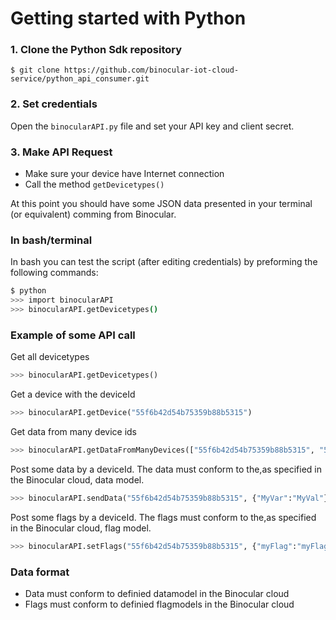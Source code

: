 [//]: # (title: Get started with python)
[//]: # (description: Quick guide to get started using the Binocular API through the python SDK)
[//]: # (env: python)
# Getting started with Python

### 1. Clone the Python Sdk repository
`$ git clone https://github.com/binocular-iot-cloud-service/python_api_consumer.git`

### 2. Set credentials

Open the `binocularAPI.py` file and set your API key and client secret.

### 3. Make API Request

* Make sure your device have Internet connection
* Call the method `getDevicetypes()` 

At this point you should have some JSON data presented in your terminal (or equivalent) comming from Binocular.

### In bash/terminal
In bash you can test the script (after editing credentials) by preforming the following commands:
```bash
$ python
>>> import binocularAPI
>>> binocularAPI.getDevicetypes()
``````
### Example of some API call
Get all devicetypes

```python
>>> binocularAPI.getDevicetypes()
```
Get a device with the deviceId

```python
>>> binocularAPI.getDevice("55f6b42d54b75359b88b5315")
```

Get data from many device ids
```python
>>> binocularAPI.getDataFromManyDevices(["55f6b42d54b75359b88b5315", "55f6b42d54b75359b88b5316"])
```

Post some data by a deviceId. The data must conform to the,as specified in the Binocular cloud, data model.
```python
>>> binocularAPI.sendData("55f6b42d54b75359b88b5315", {"MyVar":"MyVal"})
```
Post some flags by a deviceId. The flags must conform to the,as specified in the Binocular cloud, flag model.
```python
>>> binocularAPI.setFlags("55f6b42d54b75359b88b5315", {"myFlag":"myFlagValue"})
```
### Data format
* Data must conform to definied datamodel in the Binocular cloud
* Flags must conform to definied flagmodels in the Binocular cloud